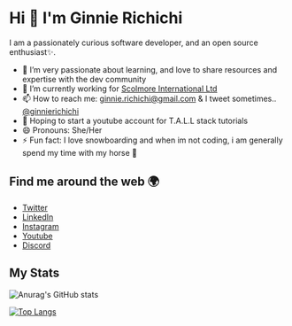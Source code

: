 <h1>Hi 👋 I'm Ginnie Richichi</h1>

I am a passionately curious software developer, and an open source enthusiast✨.

<ul>
  <li> 🌱 I’m very passionate about learning, and love to share resources and expertise with the dev community</li>
  <li> 🔭 I’m currently working for <a href="https://www.scolmore.com/">Scolmore International Ltd</a></li>
  <li> 📫 How to reach me: <a href="mailto:ginnie.richichi@gmail.com">ginnie.richichi@gmail.com</a> & I tweet sometimes.. <a href="https://twitter.com/ginnierichichi">@ginnierichichi</a></li>
  <li> 🎥 Hoping to start a youtube account for T.A.L.L stack tutorials</li>
  <li> 😄 Pronouns: She/Her</li>
  <li> ⚡ Fun fact: I love snowboarding and when im not coding, i am generally spend my time with my horse 🐴</li>
 </ul>
 
<h2>Find me around the web 🌍 </h2>
 
<ul>
  <li>
    <a href="https://twitter.com/ginnierichichi">Twitter</a>
  </li>
  <li>
    <a href="https://www.linkedin.com/in/virginia-richichi-355940171/">LinkedIn</a>
  </li>
  <li>
    <a href="https://www.instagram.com/ginnierichichi/">Instagram</a>
  </li>
  <li>
    <a href="https://www.youtube.com/channel/UC5Aw7u1Gfc7PLp-2T4diwQw">Youtube</a>
  </li>
  <li>
    <a href="https://discordapp.com/users/ginnieandT#7347">Discord</a>
  </li>
</ul>


<h2> My Stats </h2>

![Anurag's GitHub stats](https://github-readme-stats.vercel.app/api?username=ginnierichichi&show_icons=true&theme=radical)


[![Top Langs](https://github-readme-stats.vercel.app/api/top-langs/?username=ginnierichichi&layout=compact&theme=radical)](https://github.com/ginnierichichi/github-readme-stats)


